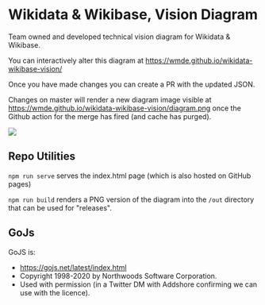 # Wikidata & Wikibase, Vision Diagram

Team owned and developed technical vision diagram for Wikidata & Wikibase.

You can interactively alter this diagram at https://wmde.github.io/wikidata-wikibase-vision/

Once you have made changes you can create a PR with the updated JSON.

Changes on master will render a new diagram image visible at https://wmde.github.io/wikidata-wikibase-vision/diagram.png once the Github action for the merge has fired (and cache has purged).

![](https://wmde.github.io/wikidata-wikibase-vision/diagram.png)

## Repo Utilities

`npm run serve` serves the index.html page (which is also hosted on GitHub pages)

`npm run build` renders a PNG version of the diagram into the `/out` directory that can be used for "releases".

## GoJs

GoJS is:

- https://gojs.net/latest/index.html
- Copyright 1998-2020 by Northwoods Software Corporation.
- Used with permission (in a Twitter DM with Addshore confirming we can use with the licence).

